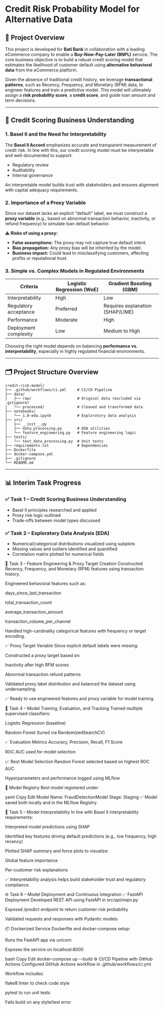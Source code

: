 
# Credit Risk Probability Model for Alternative Data

## 🚀 Project Overview

This project is developed for **Bati Bank** in collaboration with a leading eCommerce company to enable a **Buy-Now-Pay-Later (BNPL)** service. The core business objective is to build a robust credit scoring model that estimates the likelihood of customer default using **alternative behavioral data** from the eCommerce platform.

Given the absence of traditional credit history, we leverage **transactional patterns**, such as Recency, Frequency, and Monetary (RFM) data, to engineer features and train a predictive model. This model will ultimately assign a **risk probability score**, a **credit score**, and guide loan amount and term decisions.

---

## 📘 Credit Scoring Business Understanding

### 1. Basel II and the Need for Interpretability

The **Basel II Accord** emphasizes accurate and transparent measurement of credit risk. In line with this, our credit scoring model must be interpretable and well-documented to support:

* Regulatory review
* Auditability
* Internal governance

An interpretable model builds trust with stakeholders and ensures alignment with capital adequacy requirements.

### 2. Importance of a Proxy Variable

Since our dataset lacks an explicit "default" label, we must construct a **proxy variable** (e.g., based on abnormal transaction behavior, inactivity, or refund frequency) to simulate loan default behavior.

⚠️ **Risks of using a proxy:**

* **False assumptions:** The proxy may not capture true default intent.
* **Bias propagation:** Any proxy bias will be inherited by the model.
* **Business impact:** Could lead to misclassifying customers, affecting profits or reputational trust.

### 3. Simple vs. Complex Models in Regulated Environments

| Criteria              | Logistic Regression (WoE) | Gradient Boosting (GBM)          |
| --------------------- | ------------------------- | -------------------------------- |
| Interpretability      | High                      | Low                              |
| Regulatory acceptance | Preferred                 | Requires explanation (SHAP/LIME) |
| Performance           | Moderate                  | High                             |
| Deployment complexity | Low                       | Medium to High                   |

Choosing the right model depends on balancing **performance vs. interpretability**, especially in highly regulated financial environments.

---

## 🗂️ Project Structure Overview

```
credit-risk-model/
├── .github/workflows/ci.yml     # CI/CD Pipeline
├── data/
│   ├── raw/                     # Original data (excluded via .gitignore)
│   └── processed/               # Cleaned and transformed data
├── notebooks/
│   └── 1.0-eda.ipynb            # Exploratory data analysis
├── src/
│   ├── __init__.py
│   ├── data_processing.py       # EDA utilities
│   └── feature_engineering.py   # Feature engineering logic
├── tests/
│   └── test_data_processing.py  # Unit tests
├── requirements.txt             # Dependencies
├── Dockerfile
├── docker-compose.yml
├── .gitignore
└── README.md
```

---

## 📊 Interim Task Progress

### ✅ Task 1 – Credit Scoring Business Understanding

* Basel II principles researched and applied
* Proxy risk logic outlined
* Trade-offs between model types discussed

### ✅ Task 2 – Exploratory Data Analysis (EDA)

* Numerical/categorical distributions visualized using subplots
* Missing values and outliers identified and quantified
* Correlation matrix plotted for numerical fields


🧠 Task 3 – Feature Engineering & Proxy Target Creation
Constructed Recency, Frequency, and Monetary (RFM) features using transaction history.

Engineered behavioral features such as:

days_since_last_transaction

total_transaction_count

average_transaction_amount

transaction_volume_per_channel

Handled high-cardinality categorical features with frequency or target encoding.

✅ Proxy Target Variable
Since explicit default labels were missing:

Constructed a proxy target based on:

Inactivity after high RFM scores

Abnormal transaction refund patterns

Validated proxy label distribution and balanced the dataset using undersampling.

✅ Ready to use engineered features and proxy variable for model training.

🤖 Task 4 – Model Training, Evaluation, and Tracking
Trained multiple supervised classifiers:

Logistic Regression (baseline)

Random Forest (tuned via RandomizedSearchCV)

✅ Evaluation Metrics
Accuracy, Precision, Recall, F1 Score

ROC AUC used for model selection

📈 Best Model Selection
Random Forest selected based on highest ROC AUC

Hyperparameters and performance logged using MLflow

🔬 Model Registry
Best model registered under:

yaml
Copy
Edit
Model Name: FraudDetectionModel
Stage: Staging
✅ Model saved both locally and in the MLflow Registry.

🧪 Task 5 – Model Interpretability
In line with Basel II interpretability requirements:

Interpreted model predictions using SHAP

Identified key features driving default predictions (e.g., low frequency, high recency)

Plotted SHAP summary and force plots to visualize:

Global feature importance

Per-customer risk explanations

✅ Interpretability analysis helps build stakeholder trust and regulatory compliance.

🌐 Task 6 – Model Deployment and Continuous Integration
✅ FastAPI Deployment
Developed REST API using FastAPI in src/api/main.py

Exposed /predict endpoint to return customer risk probability

Validated requests and responses with Pydantic models

📦 Dockerized Service
Dockerfile and docker-compose setup:

Runs the FastAPI app via uvicorn

Exposes the service on localhost:8000

bash
Copy
Edit
docker-compose up --build
⚙️ CI/CD Pipeline with GitHub Actions
Configured GitHub Actions workflow in .github/workflows/ci.yml

Workflow includes:

flake8 linter to check code style

pytest to run unit tests

Fails build on any style/test error
